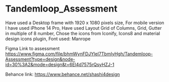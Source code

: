 # Tandemloop_Assessment
Have used a Desktop frame with 1920 x 1080 pixels size,
For mobile version I have used iPhone 14 Pro,
Have used Layout Grid of Columns, Grid, Gutter in multiple of 8 number,
Chose the icons from Iconify, Icons8 and material design icons plugin,
Font used: Manrope

Figma Link to assessment
https://www.figma.com/file/bhmWynFDJYleI7TbmIyHgh/Tandemloop-Assessment?type=design&node-id=30%3A2&mode=design&t=6El4d7575rQsyHZJ-1

Behance link:
https://www.behance.net/shashi4design
